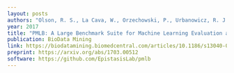 ```yaml
---
layout: posts
authors: "Olson, R. S., La Cava, W., Orzechowski, P., Urbanowicz, R. J., and Moore, J. H. "
year: 2017
title: "PMLB: A Large Benchmark Suite for Machine Learning Evaluation and Comparison"
publication: BioData Mining
link: https://biodatamining.biomedcentral.com/articles/10.1186/s13040-017-0154-4
preprint: https://arxiv.org/abs/1703.00512
software: https://github.com/EpistasisLab/pmlb
---
```

